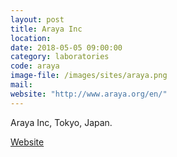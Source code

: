 ```yaml
---
layout: post
title: Araya Inc
location:
date: 2018-05-05 09:00:00
category: laboratories
code: araya
image-file: /images/sites/araya.png
mail:
website: "http://www.araya.org/en/"
---
```

Araya Inc, Tokyo, Japan.

[Website](http://www.araya.org/en/)
